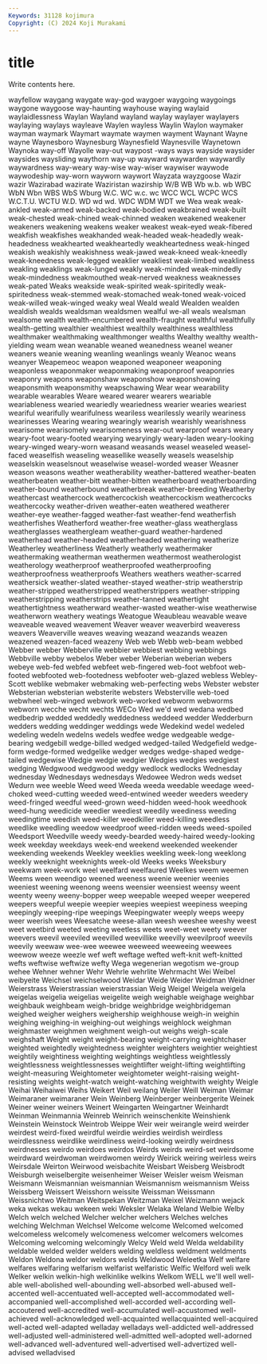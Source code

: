 ```yaml
---
Keywords: 31128 kojimura
Copyright: (C) 2024 Koji Murakami
---
```


# title

Write contents here.



 wayfellow waygang waygate way-god waygoer waygoing waygoings
waygone waygoose way-haunting wayhouse waying waylaid waylaidlessness Waylan Wayland wayland
waylay waylayer waylayers waylaying waylays wayleave Waylen wayless Waylin Waylon
waymaker wayman waymark Waymart waymate waymen wayment Waynant Wayne wayne
Waynesboro Waynesburg Waynesfield Waynesville Waynetown Waynoka way-off Wayolle way-out waypost
-ways ways wayside waysider waysides waysliding waythorn way-up wayward waywarden
waywardly waywardness way-weary way-wise way-wiser waywiser waywode waywodeship way-worn wayworn
waywort Wayzata wayzgoose Wazir wazir Wazirabad wazirate Waziristan wazirship W/B
WB Wb w.b. wb WBC WbN Wbn WBS WbS Wburg
W.C. WC w.c. wc WCC WCL WCPC WCS W.C.T.U. WCTU
W.D. WD wd wd. WDC WDM WDT we Wea weak
weak-ankled weak-armed weak-backed weak-bodied weakbrained weak-built weak-chested weak-chined weak-chinned weaken
weakened weakener weakeners weakening weakens weaker weakest weak-eyed weak-fibered weakfish
weakfishes weakhanded weak-headed weak-headedly weak-headedness weakhearted weakheartedly weakheartedness weak-hinged weakish
weakishly weakishness weak-jawed weak-kneed weak-kneedly weak-kneedness weak-legged weaklier weakliest weak-limbed
weakliness weakling weaklings weak-lunged weakly weak-minded weak-mindedly weak-mindedness weakmouthed weak-nerved
weakness weaknesses weak-pated Weaks weakside weak-spirited weak-spiritedly weak-spiritedness weak-stemmed weak-stomached
weak-toned weak-voiced weak-willed weak-winged weaky weal Weald weald Wealden wealden
wealdish wealds wealdsman wealdsmen wealful we-all weals wealsman wealsome wealth
wealth-encumbered wealth-fraught wealthful wealthfully wealth-getting wealthier wealthiest wealthily wealthiness wealthless
wealthmaker wealthmaking wealthmonger wealths Wealthy wealthy wealth-yielding weam wean weanable
weaned weanedness weanel weaner weaners weanie weaning weanling weanlings weanly
Weanoc weans weanyer Weapemeoc weapon weaponed weaponeer weaponing weaponless weaponmaker
weaponmaking weaponproof weaponries weaponry weapons weaponshaw weaponshow weaponshowing weaponsmith weaponsmithy
weapschawing Wear wear wearability wearable wearables Weare weared wearer wearers
weariable weariableness wearied weariedly weariedness wearier wearies weariest weariful wearifully
wearifulness weariless wearilessly wearily weariness wearinesses Wearing wearing wearingly wearish
wearishly wearishness wearisome wearisomely wearisomeness wear-out wearproof wears weary weary-foot
weary-footed wearying wearyingly weary-laden weary-looking weary-winged weary-worn weasand weasands weasel
weaseled weasel-faced weaselfish weaseling weasellike weaselly weasels weaselship weaselskin weaselsnout
weaselwise weasel-worded weaser Weasner weason weasons weather weatherability weather-battered weather-beaten
weatherbeaten weather-bitt weather-bitten weatherboard weatherboarding weather-bound weatherbound weatherbreak weather-breeding Weatherby
weathercast weathercock weathercockish weathercockism weathercocks weathercocky weather-driven weather-eaten weathered weatherer
weather-eye weather-fagged weather-fast weather-fend weatherfish weatherfishes Weatherford weather-free weather-glass weatherglass
weatherglasses weathergleam weather-guard weather-hardened weatherhead weather-headed weatherheaded weathering weatherize Weatherley
weatherliness Weatherly weatherly weathermaker weathermaking weatherman weathermen weathermost weatherologist weatherology
weatherproof weatherproofed weatherproofing weatherproofness weatherproofs Weathers weathers weather-scarred weathersick weather-slated
weather-stayed weather-strip weatherstrip weather-stripped weatherstripped weatherstrippers weather-stripping weatherstripping weatherstrips weather-tanned
weathertight weathertightness weatherward weather-wasted weather-wise weatherwise weatherworn weathery weatings Weatogue
Weaubleau weavable weave weaveable weaved weavement Weaver weaver weaverbird weaveress
weavers Weaverville weaves weaving weazand weazands weazen weazened weazen-faced weazeny
Web web Webb web-beam webbed Webber webber Webberville webbier webbiest
webbing webbings Webbville webby webelos Weber weber Weberian weberian webers
webeye web-fed webfed webfeet web-fingered web-foot webfoot web-footed webfooted web-footedness
webfooter web-glazed webless Webley-Scott weblike webmaker webmaking web-perfecting webs Webster
webster Websterian websterian websterite websters Websterville web-toed webwheel web-winged webwork
web-worked webworm webworms webworn wecche wecht wechts WECo Wed we'd
wed wedana wedbed wedbedrip wedded weddedly weddedness weddeed wedder Wedderburn
wedders wedding weddinger weddings wede Wedekind wedel wedeled wedeling wedeln
wedelns wedels wedfee wedge wedgeable wedge-bearing wedgebill wedge-billed wedged wedged-tailed
Wedgefield wedge-form wedge-formed wedgelike wedger wedges wedge-shaped wedge-tailed wedgewise Wedgie
wedgie wedgier Wedgies wedgies wedgiest wedging Wedgwood wedgwood wedgy wedlock
wedlocks Wednesday wednesday Wednesdays wednesdays Wedowee Wedron weds wedset Wedurn
wee weeble Weed weed Weeda weeda weedable weedage weed-choked weed-cutting
weeded weed-entwined weeder weeders weedery weed-fringed weedful weed-grown weed-hidden weed-hook
weedhook weed-hung weedicide weedier weediest weedily weediness weeding weedingtime weedish
weed-killer weedkiller weed-killing weedless weedlike weedling weedow weedproof weed-ridden weeds
weed-spoiled Weedsport Weedville weedy weedy-bearded weedy-haired weedy-looking week weekday weekdays
week-end weekend weekended weekender weekending weekends Weekley weeklies weekling week-long
weeklong weekly weeknight weeknights week-old Weeks weeks Weeksbury weekwam week-work
weel weelfard weelfaured Weelkes weem weemen Weems ween weendigo weened
weeness weenie weenier weenies weeniest weening weenong weens weensier weensiest
weensy weent weenty weeny weeny-bopper weep weepable weeped weeper weepered
weepers weepful weepie weepier weepies weepiest weepiness weeping weepingly weeping-ripe
weepings Weepingwater weeply weeps weepy weer weerish wees Weesatche weese-allan
weesh weeshee weeshy weest weet weetbird weeted weeting weetless weets
weet-weet weety weever weevers weevil weeviled weevilled weevillike weevilly weevilproof
weevils weevily weewaw wee-wee weewee weeweed weeweeing weewees weewow weeze
weezle wef weft weftage wefted weft-knit weft-knitted wefts weftwise weftwize
wefty Wega wegenerian wegotism we-group wehee Wehner wehner Wehr Wehrle
wehrlite Wehrmacht Wei Weibel weibyeite Weichsel weichselwood Weidar Weide Weider
Weidman Weidner Weierstrass Weierstrassian weierstrassian Weig Weigel Weigela weigela weigelas
weigelia weigelias weigelite weigh weighable weighage weighbar weighbauk weighbeam weigh-bridge
weighbridge weighbridgeman weighed weigher weighers weighership weighhouse weigh-in weighin weighing
weighing-in weighing-out weighings weighlock weighman weighmaster weighmen weighment weigh-out weighs
weigh-scale weighshaft Weight weight weight-bearing weight-carrying weightchaser weighted weightedly weightedness
weighter weighters weightier weightiest weightily weightiness weighting weightings weightless weightlessly
weightlessness weightlessnesses weightlifter weight-lifting weightlifting weight-measuring Weightometer weightometer weight-raising weight-resisting
weights weight-watch weight-watching weightwith weighty Weigle Weihai Weihaiwei Weihs Weikert
Weil weilang Weiler Weill Weiman Weimar Weimaraner weimaraner Wein Weinberg
Weinberger weinbergerite Weinek Weiner weiner weiners Weinert Weingarten Weingartner Weinhardt
Weinman Weinmannia Weinreb Weinrich weinschenkite Weinshienk Weinstein Weinstock Weintrob Weippe
Weir weir weirangle weird weirder weirdest weird-fixed weirdful weirdie weirdies
weirdish weirdless weirdlessness weirdlike weirdliness weird-looking weirdly weirdness weirdnesses weirdo
weirdoes weirdos Weirds weirds weird-set weirdsome weirdward weirdwoman weirdwomen weirdy
Weirick weiring weirless weirs Weirsdale Weirton Weirwood weisbachite Weisbart Weisberg
Weisbrodt Weisburgh weiselbergite weisenheimer Weiser Weisler weism Weisman Weismann Weismannian
weismannian Weismannism weismannism Weiss Weissberg Weissert Weisshorn weissite Weissman Weissmann
Weissnichtwo Weitman Weitspekan Weitzman Weixel Weizmann wejack weka wekas wekau
wekeen weki Weksler Welaka Weland Welbie Welby Welch welch welched
Welcher welcher welchers Welches welches welching Welchman Welchsel Welcome welcome
Welcomed welcomed welcomeless welcomely welcomeness welcomer welcomers welcomes Welcoming welcoming
welcomingly Welcy Weld weld Welda weldability weldable welded welder welders
welding weldless weldment weldments Weldon Weldona weldor weldors welds Weldwood
Weleetka Welf welfare welfares welfaring welfarism welfarist welfaristic Welfic Welford
weli welk Welker welkin welkin-high welkinlike welkins Welkom WELL we'll
well well-able well-abolished well-abounding well-absorbed well-abused well-accented well-accentuated well-accepted well-accommodated
well-accompanied well-accomplished well-accorded well-according well-accoutered well-accredited well-accumulated well-accustomed well-achieved well-acknowledged
well-acquainted wellacquainted well-acquired well-acted well-adapted welladay welladays well-addicted well-addressed well-adjusted
well-administered well-admitted well-adopted well-adorned well-advanced well-adventured well-advertised well-advertized well-advised welladvised

